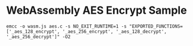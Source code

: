 
# WebAssembly AES Encrypt Sample

```
emcc -o wasm.js aes.c -s NO_EXIT_RUNTIME=1 -s "EXPORTED_FUNCTIONS=['_aes_128_encrypt', '_aes_256_encrypt', '_aes_128_decrypt', '_aes_256_decrypt']" -O2
```
